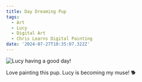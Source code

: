 ```yaml
---
title: Day Dreaming Pup
tags:
  - Art
  - Lucy
  - Digital Art
  - Chris Learns Digital Painting
date: '2024-07-27T10:35:07.322Z'
---
```


![Lucy having a good day!](http://res.cloudinary.com/cpadilla/image/upload/v1722033714/chrisdpadilla/blog/art/cqhedby2mmzsawswtqbi.jpg)

Love painting this pup. Lucy is becoming my muse! 🐕
